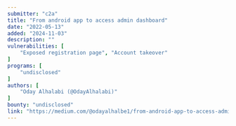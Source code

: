 ```yaml
---
submitter: "c2a"
title: "From android app to access admin dashboard"
date: "2022-05-13"
added: "2024-11-03"
description: ""
vulnerabilities: [
    "Exposed registration page", "Account takeover"
]
programs: [
    "undisclosed"
]
authors: [
    "Oday Alhalabi (@OdayAlhalabi)"
]
bounty: "undisclosed"
link: "https://medium.com/@odayalhalbe1/from-android-app-to-access-admin-dashboard-a8f825e8e806"
---
```




